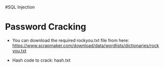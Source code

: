#SQL Injection

# Password Cracking

- You can download the required rockyou.txt file from here: 
https://www.scrapmaker.com/download/data/wordlists/dictionaries/rockyou.txt

- Hash code to crack: hash.txt
